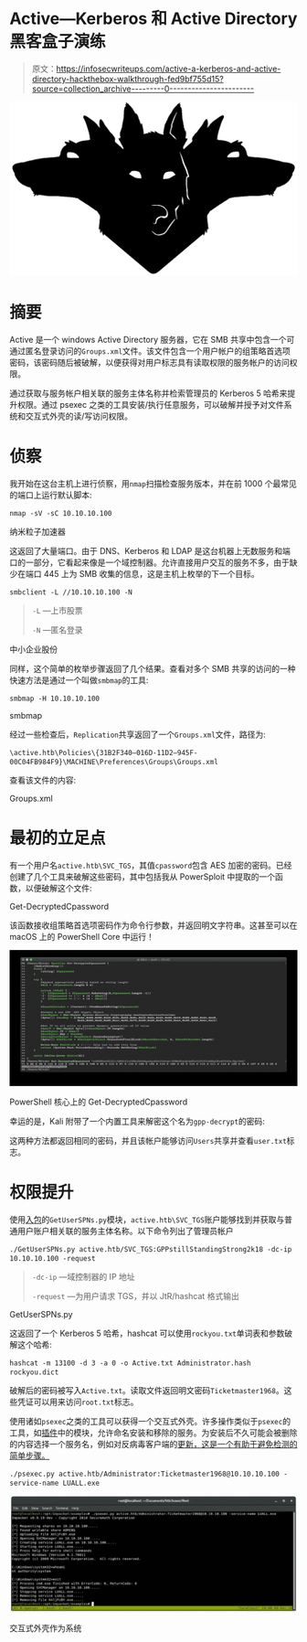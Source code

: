# Active—Kerberos 和 Active Directory 黑客盒子演练

> 原文：<https://infosecwriteups.com/active-a-kerberos-and-active-directory-hackthebox-walkthrough-fed9bf755d15?source=collection_archive---------0----------------------->

![](img/e423e4b2ef7154fe16c2439b4dddd9b4.png)

# 摘要

Active 是一个 windows Active Directory 服务器，它在 SMB 共享中包含一个可通过匿名登录访问的`Groups.xml`文件。该文件包含一个用户帐户的组策略首选项密码，该密码随后被破解，以便获得对用户标志具有读取权限的服务帐户的访问权限。

通过获取与服务帐户相关联的服务主体名称并检索管理员的 Kerberos 5 哈希来提升权限。通过 psexec 之类的工具安装/执行任意服务，可以破解并授予对文件系统和交互式外壳的读/写访问权限。

# 侦察

我开始在这台主机上进行侦察，用`nmap`扫描检查服务版本，并在前 1000 个最常见的端口上运行默认脚本:

```
nmap -sV -sC 10.10.10.100
```

纳米粒子加速器

这返回了大量端口。由于 DNS、Kerberos 和 LDAP 是这台机器上无数服务和端口的一部分，它看起来像是一个域控制器。允许直接用户交互的服务不多，由于缺少在端口 445 上为 SMB 收集的信息，这是主机上枚举的下一个目标。

```
smbclient -L //10.10.10.100 -N
```

> `-L` —上市股票
> 
> `-N` —匿名登录

中小企业股份

同样，这个简单的枚举步骤返回了几个结果。查看对多个 SMB 共享的访问的一种快速方法是通过一个叫做`smbmap`的工具:

```
smbmap -H 10.10.10.100
```

smbmap

经过一些检查后，`Replication`共享返回了一个`Groups.xml`文件，路径为:

```
\active.htb\Policies\{31B2F340–016D-11D2–945F-00C04FB984F9}\MACHINE\Preferences\Groups\Groups.xml
```

查看该文件的内容:

Groups.xml

# 最初的立足点

有一个用户名`active.htb\SVC_TGS`，其值`cpassword`包含 AES 加密的密码。已经创建了几个工具来破解这些密码，其中包括我从 PowerSploit 中提取的一个函数，以便破解这个文件:

Get-DecryptedCpassword

该函数接收组策略首选项密码作为命令行参数，并返回明文字符串。这甚至可以在 macOS 上的 PowerShell Core 中运行！

![](img/d077ece0464274ccb305a6e286a4179b.png)

PowerShell 核心上的 Get-DecryptedCpassword

幸运的是，Kali 附带了一个内置工具来解密这个名为`gpp-decrypt`的密码:

这两种方法都返回相同的密码，并且该帐户能够访问`Users`共享并查看`user.txt`标志。

# 权限提升

使用[入包](https://www.secureauth.com/labs/open-source-tools/impacket)的`GetUserSPNs.py`模块，`active.htb\SVC_TGS`账户能够找到并获取与普通用户账户相关联的服务主体名称。以下命令列出了管理员帐户

```
./GetUserSPNs.py active.htb/SVC_TGS:GPPstillStandingStrong2k18 -dc-ip 10.10.10.100 -request
```

> `-dc-ip` —域控制器的 IP 地址
> 
> `-request` —为用户请求 TGS，并以 JtR/hashcat 格式输出

GetUserSPNs.py

这返回了一个 Kerberos 5 哈希，hashcat 可以使用`rockyou.txt`单词表和参数破解这个哈希:

```
hashcat -m 13100 -d 3 -a 0 -o Active.txt Administrator.hash rockyou.dict
```

破解后的密码被写入`Active.txt`。读取文件返回明文密码`Ticketmaster1968`。这些凭证可以用来访问`root.txt`标志。

使用诸如`psexec`之类的工具可以获得一个交互式外壳。许多操作类似于`psexec`的工具，如[插件](https://www.secureauth.com/labs/open-source-tools/impacket)中的模块，允许命名安装和移除的服务。为安装后不久可能会被删除的内容选择一个服务名，例如对反病毒客户端的[更新，这是一个有助于避免检测的简单步骤。](https://support.symantec.com/en_US/article.TECH102748.html)

```
./psexec.py active.htb/Administrator:Ticketmaster1968@10.10.10.100 -service-name LUALL.exe
```

![](img/948fb1585c2ce63cca9f475bbd90d900.png)

交互式外壳作为系统
